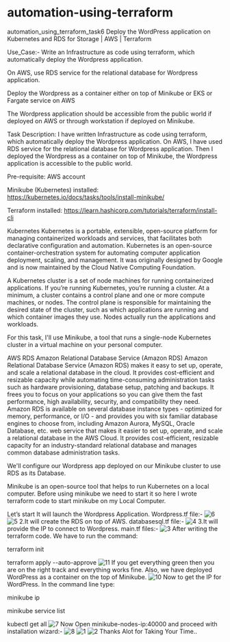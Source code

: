 # automation-using-terraform
automation_using_terraform_task6
Deploy the WordPress application on Kubernetes and RDS for Storage | AWS | Terraform

Use_Case:- Write an Infrastructure as code using terraform, which automatically deploy the Wordpress application.

On AWS, use RDS service for the relational database for Wordpress application.

Deploy the Wordpress as a container either on top of Minikube or EKS or Fargate service on AWS

The Wordpress application should be accessible from the public world if deployed on AWS or through workstation if deployed on Minikube.

Task Description: I have written Infrastructure as code using terraform, which automatically deploy the Wordpress application. On AWS, I have used RDS service for the relational database for Wordpress application. Then I deployed the Wordpress as a container on top of Minikube, the Wordpress application is accessible to the public world.

Pre-requisite: AWS account

Minikube (Kubernetes) installed: https://kubernetes.io/docs/tasks/tools/install-minikube/

Terraform installed: https://learn.hashicorp.com/tutorials/terraform/install-cli

Kubernetes Kubernetes is a portable, extensible, open-source platform for managing containerized workloads and services, that facilitates both declarative configuration and automation. Kubernetes is an open-source container-orchestration system for automating computer application deployment, scaling, and management. It was originally designed by Google and is now maintained by the Cloud Native Computing Foundation.

A Kubernetes cluster is a set of node machines for running containerized applications. If you’re running Kubernetes, you’re running a cluster. At a minimum, a cluster contains a control plane and one or more compute machines, or nodes. The control plane is responsible for maintaining the desired state of the cluster, such as which applications are running and which container images they use. Nodes actually run the applications and workloads.

For this task, I'll use Minikube, a tool that runs a single-node Kubernetes cluster in a virtual machine on your personal computer.

AWS RDS Amazon Relational Database Service (Amazon RDS) Amazon Relational Database Service (Amazon RDS) makes it easy to set up, operate, and scale a relational database in the cloud. It provides cost-efficient and resizable capacity while automating time-consuming administration tasks such as hardware provisioning, database setup, patching and backups. It frees you to focus on your applications so you can give them the fast performance, high availability, security, and compatibility they need. Amazon RDS is available on several database instance types - optimized for memory, performance, or I/O - and provides you with six familiar database engines to choose from, including Amazon Aurora, MySQL, Oracle Database, etc. web service that makes it easier to set up, operate, and scale a relational database in the AWS Cloud. It provides cost-efficient, resizable capacity for an industry-standard relational database and manages common database administration tasks.

We'll configure our Wordpress app deployed on our Minikube cluster to use RDS as its Database.

Minikube is an open-source tool that helps to run Kubernetes on a local computer. Before using minikube we need to start it so here I wrote terraform code to start minikube on my Local Computer.

Let’s start It will launch the Wordpress Application. Wordpress.tf file:-
![6](https://user-images.githubusercontent.com/66985251/92638825-89724500-f2f8-11ea-859b-e28d1e388545.jpg)
![5](https://user-images.githubusercontent.com/66985251/92639086-f5ed4400-f2f8-11ea-94ec-2fcea15f5efc.jpg)
2.It will create the RDS on top of AWS. databasesql.tf file:-
![4](https://user-images.githubusercontent.com/66985251/92639508-888de300-f2f9-11ea-933e-dd1a6f744544.jpg)
3.It will provide the IP to connect to Wordpress. main.tf files:- 
![3](https://user-images.githubusercontent.com/66985251/92639669-ca1e8e00-f2f9-11ea-9a8c-7e1dc0ae51c4.jpg)
After writing the terraform code. We have to run the command:

terraform init

terraform apply --auto-approve
![11](https://user-images.githubusercontent.com/66985251/92639950-2da8bb80-f2fa-11ea-9193-10e955f1553f.jpg)
If you get everything green then you are on the right track and everything works fine. Also, we have deployed WordPress as a container on the top of Minikube.
![10](https://user-images.githubusercontent.com/66985251/92640048-4f09a780-f2fa-11ea-943a-3a8286ed0903.jpg)
Now to get the IP for WordPress. In the command line type:

minikube ip

minikube service list

kubectl get all
![7](https://user-images.githubusercontent.com/66985251/92639788-f2a68800-f2f9-11ea-8adc-f0a403da4a38.jpg)
Now Open minikube-nodes-ip:40000 and proceed with installation wizard:-
![8](https://user-images.githubusercontent.com/66985251/92640209-94c67000-f2fa-11ea-82b7-5110898d9841.jpg)
![1](https://user-images.githubusercontent.com/66985251/92640326-c0495a80-f2fa-11ea-8bcc-8e0a5ab5ee7d.jpg)
![2](https://user-images.githubusercontent.com/66985251/92640826-7b71f380-f2fb-11ea-8588-cea3649def6f.jpg)
Thanks Alot for Taking Your Time..
